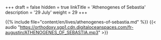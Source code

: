 +++
draft = false
hidden = true
linkTitle = 'Athenogenes of Sebastia'
description = '29 July'
weight = 29
+++

{{% include file="content/en/lives/athenogenes-of-sebastia.md" %}}
{{< audio "https://orthodoxy.sgp1.cdn.digitaloceanspaces.com/fr-augustin/ATHENOGENES_OF_SEBASTIA.mp3" >}}
